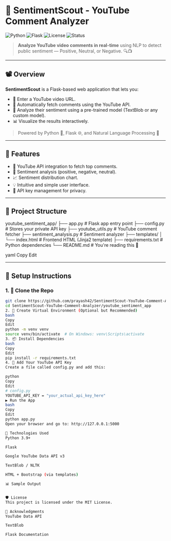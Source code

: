 
# 🎯 SentimentScout - YouTube Comment Analyzer

![Python](https://img.shields.io/badge/Python-3.9%2B-blue.svg)
![Flask](https://img.shields.io/badge/Framework-Flask-lightgreen)
![License](https://img.shields.io/badge/License-MIT-yellow.svg)
![Status](https://img.shields.io/badge/Status-Active-brightgreen)

> **Analyze YouTube video comments in real-time** using NLP to detect public sentiment — Positive, Neutral, or Negative. 🔍📺

---

## 📽️ Overview

**SentimentScout** is a Flask-based web application that lets you:
- 🔑 Enter a YouTube video URL.
- 🧠 Automatically fetch comments using the YouTube API.
- 💬 Analyze their sentiment using a pre-trained model (TextBlob or any custom model).
- 📊 Visualize the results interactively.

> Powered by Python 🐍, Flask 🌐, and Natural Language Processing 🧠

---

## 🚀 Features

- 🎥 YouTube API integration to fetch top comments.
- 🤖 Sentiment analysis (positive, negative, neutral).
- 📈 Sentiment distribution chart.
- 💡 Intuitive and simple user interface.
- 🔐 API key management for privacy.

---

## 📁 Project Structure

youtube_sentiment_app/
├── app.py # Flask app entry point
├── config.py # Stores your private API key
├── youtube_utils.py # YouTube comment fetcher
├── sentiment_analysis.py # Sentiment analyzer
├── templates/
│ └── index.html # Frontend HTML (Jinja2 template)
├── requirements.txt # Python dependencies
└── README.md # You're reading this 🙂

yaml
Copy
Edit

---

## 🔧 Setup Instructions

### 1. 🧬 Clone the Repo

```bash
git clone https://github.com/prayash42/SentimentScout-YouTube-Comment-Analyzer.git
cd SentimentScout-YouTube-Comment-Analyzer/youtube_sentiment_app
2. 🐍 Create Virtual Environment (Optional but Recommended)
bash
Copy
Edit
python -m venv venv
source venv/bin/activate  # On Windows: venv\Scripts\activate
3. 📦 Install Dependencies
bash
Copy
Edit
pip install -r requirements.txt
4. 🔑 Add Your YouTube API Key
Create a file called config.py and add this:

python
Copy
Edit
# config.py
YOUTUBE_API_KEY = "your_actual_api_key_here"
▶️ Run the App
bash
Copy
Edit
python app.py
Open your browser and go to: http://127.0.0.1:5000

🧠 Technologies Used
Python 3.9+

Flask

Google YouTube Data API v3

TextBlob / NLTK

HTML + Bootstrap (via templates)

📊 Sample Output


🛡️ License
This project is licensed under the MIT License.

🙌 Acknowledgments
YouTube Data API

TextBlob

Flask Documentation

